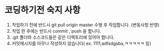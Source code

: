 # 코딩하기전 숙지 사항
1. 작업하기 전에 반드시 git pull origin master 수행 후 작업합니다. (변동사항 반영)
2. 작업 한 후에는 반드시 commit , push 을 합니다.
3. .git 폴더와 소스코드들은 같은 디렉토리에 있어야 합니다.
4. 커밋메시지를 아무나 작성하지 않습니다( ex. 1111,adfsdgsba,ㅋㅋㅋㅋㅋ 등)
